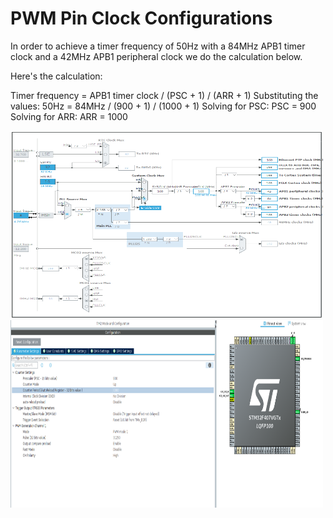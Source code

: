 # PWM Pin Clock Configurations

In order to achieve a timer frequency of 50Hz with a 84MHz APB1 timer clock and a 42MHz APB1 peripheral clock we do the calculation below.

Here's the calculation:

Timer frequency = APB1 timer clock / (PSC + 1) / (ARR + 1)
Substituting the values: 50Hz = 84MHz / (900 + 1) / (1000 + 1)
Solving for PSC: PSC = 900
Solving for ARR: ARR = 1000

<img src="./clock_config.png" alt="MarineGEO circle logo" style="height: 300px; width:500px;"/>


<img src="./prescalor.png" alt="MarineGEO circle logo" style="height: 300px; width:500px;"/>
